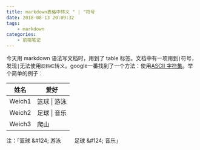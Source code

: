 ```yaml
---
title: markdown表格中转义 " | "符号
date: 2018-08-13 20:09:32
tags:
    - markdown
categories:
    - 前端笔记
---
```


今天用 markdown 语法写文档时，用到了 table 标签。文档中有一项用到`|`符号，发现`|`无法使用`反斜杠`转义。google一番找到了一个方法：使用[ASCII 字符集](http://www.runoob.com/tags/html-ascii.html)。举个简单的例子：

| 姓名      | 爱好        | 
| ------     | ------     | 
| Weich1     | 篮球 &#124; 游泳 |
| Weich2     | 足球 &#124; 音乐 |
| Weich3     | 爬山 |

注：「篮球 &\#124; 游泳&nbsp;&nbsp;&nbsp;&nbsp;&nbsp;&nbsp;&nbsp;&nbsp;&nbsp;足球 &\#124; 音乐」
